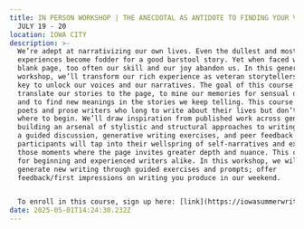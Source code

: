```yaml
---
title: IN PERSON WORKSHOP | THE ANECDOTAL AS ANTIDOTE TO FINDING YOUR VOICE |
  JULY 19 - 20
location: IOWA CITY
description: >-
  We’re adept at narrativizing our own lives. Even the dullest and most dreadful
  experiences become fodder for a good barstool story. Yet when faced with the
  blank page, too often our skill and our joy abandon us. In this generative
  workshop, we’ll transform our rich experience as veteran storytellers into the
  key to unlock our voices and our narratives. The goal of this course is to
  translate our stories to the page, to mine our memories for sensual details,
  and to find new meanings in the stories we keep telling. This course is for
  poets and prose writers who long to write about their lives but don’t know
  where to begin. We’ll draw inspiration from published work across genres,
  building an arsenal of stylistic and structural approaches to writing. Through
  a guided discussion, generative writing exercises, and peer feedback
  participants will tap into their wellspring of self-narratives and explore
  those moments where the page invites greater depth and nuance. This class is
  for beginning and experienced writers alike. In this workshop, we will
  generate new writing through guided exercises and prompts; offer
  feedback/first impressions on writing you produce in our weekend.


  To enroll in this course, sign up here: [link](https://iowasummerwritingfestival.uiowa.edu/people/jessica-alexander)
date: 2025-05-01T14:24:30.232Z
---
```

